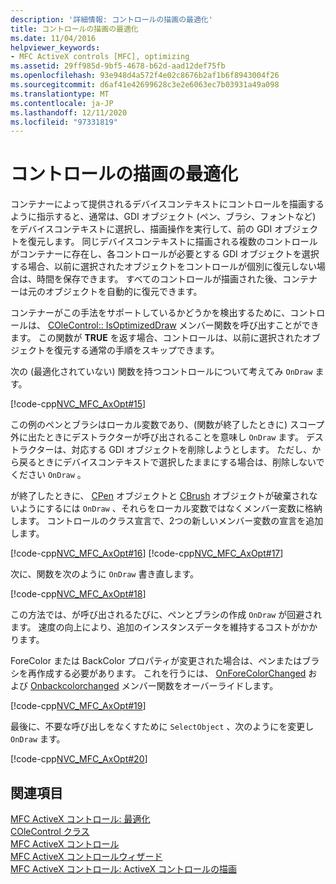 ```yaml
---
description: '詳細情報: コントロールの描画の最適化'
title: コントロールの描画の最適化
ms.date: 11/04/2016
helpviewer_keywords:
- MFC ActiveX controls [MFC], optimizing
ms.assetid: 29ff985d-9bf5-4678-b62d-aad12def75fb
ms.openlocfilehash: 93e948d4a572f4e02c8676b2af1b6f8943004f26
ms.sourcegitcommit: d6af41e42699628c3e2e6063ec7b03931a49a098
ms.translationtype: MT
ms.contentlocale: ja-JP
ms.lasthandoff: 12/11/2020
ms.locfileid: "97331819"
---
```

# <a name="optimizing-control-drawing"></a>コントロールの描画の最適化

コンテナーによって提供されるデバイスコンテキストにコントロールを描画するように指示すると、通常は、GDI オブジェクト (ペン、ブラシ、フォントなど) をデバイスコンテキストに選択し、描画操作を実行して、前の GDI オブジェクトを復元します。 同じデバイスコンテキストに描画される複数のコントロールがコンテナーに存在し、各コントロールが必要とする GDI オブジェクトを選択する場合、以前に選択されたオブジェクトをコントロールが個別に復元しない場合は、時間を保存できます。 すべてのコントロールが描画された後、コンテナーは元のオブジェクトを自動的に復元できます。

コンテナーがこの手法をサポートしているかどうかを検出するために、コントロールは、 [COleControl:: IsOptimizedDraw](reference/colecontrol-class.md#isoptimizeddraw) メンバー関数を呼び出すことができます。 この関数が **TRUE** を返す場合、コントロールは、以前に選択されたオブジェクトを復元する通常の手順をスキップできます。

次の (最適化されていない) 関数を持つコントロールについて考えてみ `OnDraw` ます。

[!code-cpp[NVC_MFC_AxOpt#15](codesnippet/cpp/optimizing-control-drawing_1.cpp)]

この例のペンとブラシはローカル変数であり、(関数が終了したときに) スコープ外に出たときにデストラクターが呼び出されることを意味し `OnDraw` ます。 デストラクターは、対応する GDI オブジェクトを削除しようとします。 ただし、から戻るときにデバイスコンテキストで選択したままにする場合は、削除しないでください `OnDraw` 。

が終了したときに、 [CPen](reference/cpen-class.md) オブジェクトと [CBrush](reference/cbrush-class.md) オブジェクトが破棄されないようにするには `OnDraw` 、それらをローカル変数ではなくメンバー変数に格納します。 コントロールのクラス宣言で、2つの新しいメンバー変数の宣言を追加します。

[!code-cpp[NVC_MFC_AxOpt#16](codesnippet/cpp/optimizing-control-drawing_2.h)]
[!code-cpp[NVC_MFC_AxOpt#17](codesnippet/cpp/optimizing-control-drawing_3.h)]

次に、関数を次のように `OnDraw` 書き直します。

[!code-cpp[NVC_MFC_AxOpt#18](codesnippet/cpp/optimizing-control-drawing_4.cpp)]

この方法では、が呼び出されるたびに、ペンとブラシの作成 `OnDraw` が回避されます。 速度の向上により、追加のインスタンスデータを維持するコストがかかります。

ForeColor または BackColor プロパティが変更された場合は、ペンまたはブラシを再作成する必要があります。 これを行うには、 [OnForeColorChanged](reference/colecontrol-class.md#onforecolorchanged) および [Onbackcolorchanged](reference/colecontrol-class.md#onbackcolorchanged) メンバー関数をオーバーライドします。

[!code-cpp[NVC_MFC_AxOpt#19](codesnippet/cpp/optimizing-control-drawing_5.cpp)]

最後に、不要な呼び出しをなくすために `SelectObject` 、次のようにを変更し `OnDraw` ます。

[!code-cpp[NVC_MFC_AxOpt#20](codesnippet/cpp/optimizing-control-drawing_6.cpp)]

## <a name="see-also"></a>関連項目

[MFC ActiveX コントロール: 最適化](mfc-activex-controls-optimization.md)<br/>
[COleControl クラス](reference/colecontrol-class.md)<br/>
[MFC ActiveX コントロール](mfc-activex-controls.md)<br/>
[MFC ActiveX コントロールウィザード](reference/mfc-activex-control-wizard.md)<br/>
[MFC ActiveX コントロール: ActiveX コントロールの描画](mfc-activex-controls-painting-an-activex-control.md)
